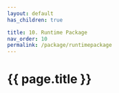 ```yaml
---
layout: default
has_children: true

title: 10. Runtime Package
nav_order: 10
permalink: /package/runtimepackage
---
```


# {{ page.title }}
